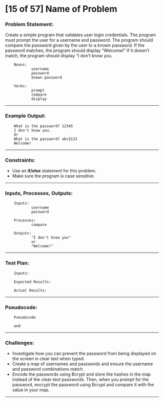 # [15 of 57] Name of Problem
### Problem Statement:

Create a simple program that validates user login credentials. The program must prompt the user for a username and password. The program should compare the password given by the user to a known password. If the password matches, the program should display “Welcome!” If it doesn’t match, the program should display “I don’t know you.

        Nouns:
                username
                password
                known password
        
        Verbs:
                prompt
                compare
                display
        
---
### Example Output:

        
        What is the password? 12345
        I don't know you.
        Or
        What is the password? abc$123
        Welcome!

---
### Constraints:

* Use an **if/else** statement for this problem.
* Make sure the program is case sensitive.

---
### Inputs, Processes, Outputs:

        Inputs:
                username
                password
                
        Processes:
                compare
                
        Outputs:
                "I don't know you"
                or
                "Welcome!"
                
---
### Test Plan:

        Inputs:
        
        Expected Results:
          
        Actual Results:
        
---
###  Pseudocode:

        Pseudocode

        end

---
### Challenges:

* Investigate how you can prevent the password from being displayed on the screen in clear text when typed.
* Create a map of usernames and passwords and ensure the username and password combinations match.
* Encode the passwords using Bcrypt and store the hashes in the map instead of the clear-text passwords. Then, when you prompt for the password, encrypt the password using Bcrypt and compare it with the value in your map.

---
